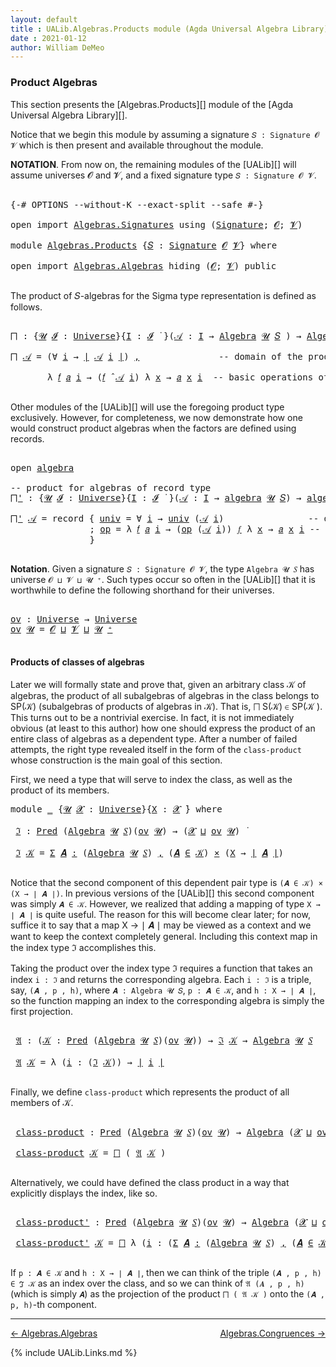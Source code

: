 ```yaml
---
layout: default
title : UALib.Algebras.Products module (Agda Universal Algebra Library)
date : 2021-01-12
author: William DeMeo
---
```



### <a id="product-algebras">Product Algebras</a>

This section presents the [Algebras.Products][] module of the [Agda Universal Algebra Library][].

Notice that we begin this module by assuming a signature `𝑆 : Signature 𝓞 𝓥` which is then present and available throughout the module.

**NOTATION**.  From now on, the remaining modules of the [UALib][] will assume universes 𝓞 and 𝓥, and a fixed signature type `𝑆 : Signature 𝓞 𝓥`.

<pre class="Agda">

<a id="587" class="Symbol">{-#</a> <a id="591" class="Keyword">OPTIONS</a> <a id="599" class="Pragma">--without-K</a> <a id="611" class="Pragma">--exact-split</a> <a id="625" class="Pragma">--safe</a> <a id="632" class="Symbol">#-}</a>

<a id="637" class="Keyword">open</a> <a id="642" class="Keyword">import</a> <a id="649" href="Algebras.Signatures.html" class="Module">Algebras.Signatures</a> <a id="669" class="Keyword">using</a> <a id="675" class="Symbol">(</a><a id="676" href="Algebras.Signatures.html#1299" class="Function">Signature</a><a id="685" class="Symbol">;</a> <a id="687" href="Prelude.Preliminaries.html#5600" class="Generalizable">𝓞</a><a id="688" class="Symbol">;</a> <a id="690" href="Universes.html#262" class="Generalizable">𝓥</a><a id="691" class="Symbol">)</a>

<a id="694" class="Keyword">module</a> <a id="701" href="Algebras.Products.html" class="Module">Algebras.Products</a> <a id="719" class="Symbol">{</a><a id="720" href="Algebras.Products.html#720" class="Bound">𝑆</a> <a id="722" class="Symbol">:</a> <a id="724" href="Algebras.Signatures.html#1299" class="Function">Signature</a> <a id="734" href="Prelude.Preliminaries.html#5600" class="Generalizable">𝓞</a> <a id="736" href="Universes.html#262" class="Generalizable">𝓥</a><a id="737" class="Symbol">}</a> <a id="739" class="Keyword">where</a>

<a id="746" class="Keyword">open</a> <a id="751" class="Keyword">import</a> <a id="758" href="Algebras.Algebras.html" class="Module">Algebras.Algebras</a> <a id="776" class="Keyword">hiding</a> <a id="783" class="Symbol">(</a><a id="784" href="Prelude.Preliminaries.html#5600" class="Generalizable">𝓞</a><a id="785" class="Symbol">;</a> <a id="787" href="Universes.html#262" class="Generalizable">𝓥</a><a id="788" class="Symbol">)</a> <a id="790" class="Keyword">public</a>

</pre>

The product of 𝑆-algebras for the Sigma type representation is defined as follows.

<pre class="Agda">

<a id="⨅"></a><a id="908" href="Algebras.Products.html#908" class="Function">⨅</a> <a id="910" class="Symbol">:</a> <a id="912" class="Symbol">{</a><a id="913" href="Algebras.Products.html#913" class="Bound">𝓤</a> <a id="915" href="Algebras.Products.html#915" class="Bound">𝓘</a> <a id="917" class="Symbol">:</a> <a id="919" href="Universes.html#205" class="Postulate">Universe</a><a id="927" class="Symbol">}{</a><a id="929" href="Algebras.Products.html#929" class="Bound">I</a> <a id="931" class="Symbol">:</a> <a id="933" href="Algebras.Products.html#915" class="Bound">𝓘</a> <a id="935" href="Universes.html#403" class="Function Operator">̇</a> <a id="937" class="Symbol">}(</a><a id="939" href="Algebras.Products.html#939" class="Bound">𝒜</a> <a id="941" class="Symbol">:</a> <a id="943" href="Algebras.Products.html#929" class="Bound">I</a> <a id="945" class="Symbol">→</a> <a id="947" href="Algebras.Algebras.html#694" class="Function">Algebra</a> <a id="955" href="Algebras.Products.html#913" class="Bound">𝓤</a> <a id="957" href="Algebras.Products.html#720" class="Bound">𝑆</a> <a id="959" class="Symbol">)</a> <a id="961" class="Symbol">→</a> <a id="963" href="Algebras.Algebras.html#694" class="Function">Algebra</a> <a id="971" class="Symbol">(</a><a id="972" href="Algebras.Products.html#915" class="Bound">𝓘</a> <a id="974" href="Agda.Primitive.html#636" class="Primitive Operator">⊔</a> <a id="976" href="Algebras.Products.html#913" class="Bound">𝓤</a><a id="977" class="Symbol">)</a> <a id="979" href="Algebras.Products.html#720" class="Bound">𝑆</a>

<a id="982" href="Algebras.Products.html#908" class="Function">⨅</a> <a id="984" href="Algebras.Products.html#984" class="Bound">𝒜</a> <a id="986" class="Symbol">=</a> <a id="988" class="Symbol">(∀</a> <a id="991" href="Algebras.Products.html#991" class="Bound">i</a> <a id="993" class="Symbol">→</a> <a id="995" href="Prelude.Preliminaries.html#13569" class="Function Operator">∣</a> <a id="997" href="Algebras.Products.html#984" class="Bound">𝒜</a> <a id="999" href="Algebras.Products.html#991" class="Bound">i</a> <a id="1001" href="Prelude.Preliminaries.html#13569" class="Function Operator">∣</a><a id="1002" class="Symbol">)</a> <a id="1004" href="MGS-MLTT.html#2929" class="InductiveConstructor Operator">,</a>               <a id="1020" class="Comment">-- domain of the product algebra</a>

       <a id="1061" class="Symbol">λ</a> <a id="1063" href="Algebras.Products.html#1063" class="Bound">𝑓</a> <a id="1065" href="Algebras.Products.html#1065" class="Bound">𝑎</a> <a id="1067" href="Algebras.Products.html#1067" class="Bound">i</a> <a id="1069" class="Symbol">→</a> <a id="1071" class="Symbol">(</a><a id="1072" href="Algebras.Products.html#1063" class="Bound">𝑓</a> <a id="1074" href="Algebras.Algebras.html#2997" class="Function Operator">̂</a> <a id="1076" href="Algebras.Products.html#984" class="Bound">𝒜</a> <a id="1078" href="Algebras.Products.html#1067" class="Bound">i</a><a id="1079" class="Symbol">)</a> <a id="1081" class="Symbol">λ</a> <a id="1083" href="Algebras.Products.html#1083" class="Bound">x</a> <a id="1085" class="Symbol">→</a> <a id="1087" href="Algebras.Products.html#1065" class="Bound">𝑎</a> <a id="1089" href="Algebras.Products.html#1083" class="Bound">x</a> <a id="1091" href="Algebras.Products.html#1067" class="Bound">i</a>  <a id="1094" class="Comment">-- basic operations of the product algebra</a>

</pre>

Other modules of the [UALib][] will use the foregoing product type exclusively.  However, for completeness, we now demonstrate how one would construct product algebras when the factors are defined using records.

<pre class="Agda">

<a id="1377" class="Keyword">open</a> <a id="1382" href="Algebras.Algebras.html#1850" class="Module">algebra</a>

<a id="1391" class="Comment">-- product for algebras of record type</a>
<a id="⨅&#39;"></a><a id="1430" href="Algebras.Products.html#1430" class="Function">⨅&#39;</a> <a id="1433" class="Symbol">:</a> <a id="1435" class="Symbol">{</a><a id="1436" href="Algebras.Products.html#1436" class="Bound">𝓤</a> <a id="1438" href="Algebras.Products.html#1438" class="Bound">𝓘</a> <a id="1440" class="Symbol">:</a> <a id="1442" href="Universes.html#205" class="Postulate">Universe</a><a id="1450" class="Symbol">}{</a><a id="1452" href="Algebras.Products.html#1452" class="Bound">I</a> <a id="1454" class="Symbol">:</a> <a id="1456" href="Algebras.Products.html#1438" class="Bound">𝓘</a> <a id="1458" href="Universes.html#403" class="Function Operator">̇</a> <a id="1460" class="Symbol">}(</a><a id="1462" href="Algebras.Products.html#1462" class="Bound">𝒜</a> <a id="1464" class="Symbol">:</a> <a id="1466" href="Algebras.Products.html#1452" class="Bound">I</a> <a id="1468" class="Symbol">→</a> <a id="1470" href="Algebras.Algebras.html#1850" class="Record">algebra</a> <a id="1478" href="Algebras.Products.html#1436" class="Bound">𝓤</a> <a id="1480" href="Algebras.Products.html#720" class="Bound">𝑆</a><a id="1481" class="Symbol">)</a> <a id="1483" class="Symbol">→</a> <a id="1485" href="Algebras.Algebras.html#1850" class="Record">algebra</a> <a id="1493" class="Symbol">(</a><a id="1494" href="Algebras.Products.html#1438" class="Bound">𝓘</a> <a id="1496" href="Agda.Primitive.html#636" class="Primitive Operator">⊔</a> <a id="1498" href="Algebras.Products.html#1436" class="Bound">𝓤</a><a id="1499" class="Symbol">)</a> <a id="1501" href="Algebras.Products.html#720" class="Bound">𝑆</a>

<a id="1504" href="Algebras.Products.html#1430" class="Function">⨅&#39;</a> <a id="1507" href="Algebras.Products.html#1507" class="Bound">𝒜</a> <a id="1509" class="Symbol">=</a> <a id="1511" class="Keyword">record</a> <a id="1518" class="Symbol">{</a> <a id="1520" href="Algebras.Algebras.html#1948" class="Field">univ</a> <a id="1525" class="Symbol">=</a> <a id="1527" class="Symbol">∀</a> <a id="1529" href="Algebras.Products.html#1529" class="Bound">i</a> <a id="1531" class="Symbol">→</a> <a id="1533" href="Algebras.Algebras.html#1948" class="Field">univ</a> <a id="1538" class="Symbol">(</a><a id="1539" href="Algebras.Products.html#1507" class="Bound">𝒜</a> <a id="1541" href="Algebras.Products.html#1529" class="Bound">i</a><a id="1542" class="Symbol">)</a>                <a id="1559" class="Comment">-- domain</a>
               <a id="1584" class="Symbol">;</a> <a id="1586" href="Algebras.Algebras.html#1962" class="Field">op</a> <a id="1589" class="Symbol">=</a> <a id="1591" class="Symbol">λ</a> <a id="1593" href="Algebras.Products.html#1593" class="Bound">𝑓</a> <a id="1595" href="Algebras.Products.html#1595" class="Bound">𝑎</a> <a id="1597" href="Algebras.Products.html#1597" class="Bound">i</a> <a id="1599" class="Symbol">→</a> <a id="1601" class="Symbol">(</a><a id="1602" href="Algebras.Algebras.html#1962" class="Field">op</a> <a id="1605" class="Symbol">(</a><a id="1606" href="Algebras.Products.html#1507" class="Bound">𝒜</a> <a id="1608" href="Algebras.Products.html#1597" class="Bound">i</a><a id="1609" class="Symbol">))</a> <a id="1612" href="Algebras.Products.html#1593" class="Bound">𝑓</a> <a id="1614" class="Symbol">λ</a> <a id="1616" href="Algebras.Products.html#1616" class="Bound">x</a> <a id="1618" class="Symbol">→</a> <a id="1620" href="Algebras.Products.html#1595" class="Bound">𝑎</a> <a id="1622" href="Algebras.Products.html#1616" class="Bound">x</a> <a id="1624" href="Algebras.Products.html#1597" class="Bound">i</a> <a id="1626" class="Comment">-- basic operations</a>
               <a id="1661" class="Symbol">}</a>

</pre>



**Notation**. Given a signature `𝑆 : Signature 𝓞 𝓥`, the type `Algebra 𝓤 𝑆` has universe `𝓞 ⊔ 𝓥 ⊔ 𝓤 ⁺`.  Such types occur so often in the [UALib][] that it is worthwhile to define the following shorthand for their universes.

<pre class="Agda">

<a id="ov"></a><a id="1918" href="Algebras.Products.html#1918" class="Function">ov</a> <a id="1921" class="Symbol">:</a> <a id="1923" href="Universes.html#205" class="Postulate">Universe</a> <a id="1932" class="Symbol">→</a> <a id="1934" href="Universes.html#205" class="Postulate">Universe</a>
<a id="1943" href="Algebras.Products.html#1918" class="Function">ov</a> <a id="1946" href="Algebras.Products.html#1946" class="Bound">𝓤</a> <a id="1948" class="Symbol">=</a> <a id="1950" href="Algebras.Products.html#734" class="Bound">𝓞</a> <a id="1952" href="Agda.Primitive.html#636" class="Primitive Operator">⊔</a> <a id="1954" href="Algebras.Products.html#736" class="Bound">𝓥</a> <a id="1956" href="Agda.Primitive.html#636" class="Primitive Operator">⊔</a> <a id="1958" href="Algebras.Products.html#1946" class="Bound">𝓤</a> <a id="1960" href="Universes.html#181" class="Primitive Operator">⁺</a>

</pre>



#### <a id="products-of-classes-of-algebras">Products of classes of algebras</a>

Later we will formally state and prove that, given an arbitrary class 𝒦 of algebras, the product of all subalgebras of algebras in the class belongs to SP(𝒦) (subalgebras of products of algebras in 𝒦). That is, ⨅ S(𝒦) ∈ SP(𝒦 ). This turns out to be a nontrivial exercise. In fact, it is not immediately obvious (at least to this author) how one should express the product of an entire class of algebras as a dependent type. After a number of failed attempts, the right type revealed itself in the form of the `class-product` whose construction is the main goal of this section.

First, we need a type that will serve to index the class, as well as the product of its members.

<pre class="Agda">
<a id="2749" class="Keyword">module</a> <a id="2756" href="Algebras.Products.html#2756" class="Module">_</a> <a id="2758" class="Symbol">{</a><a id="2759" href="Algebras.Products.html#2759" class="Bound">𝓤</a> <a id="2761" href="Algebras.Products.html#2761" class="Bound">𝓧</a> <a id="2763" class="Symbol">:</a> <a id="2765" href="Universes.html#205" class="Postulate">Universe</a><a id="2773" class="Symbol">}{</a><a id="2775" href="Algebras.Products.html#2775" class="Bound">X</a> <a id="2777" class="Symbol">:</a> <a id="2779" href="Algebras.Products.html#2761" class="Bound">𝓧</a> <a id="2781" href="Universes.html#403" class="Function Operator">̇</a><a id="2782" class="Symbol">}</a> <a id="2784" class="Keyword">where</a>

 <a id="2792" href="Algebras.Products.html#2792" class="Function">ℑ</a> <a id="2794" class="Symbol">:</a> <a id="2796" href="Relations.Discrete.html#1408" class="Function">Pred</a> <a id="2801" class="Symbol">(</a><a id="2802" href="Algebras.Algebras.html#694" class="Function">Algebra</a> <a id="2810" href="Algebras.Products.html#2759" class="Bound">𝓤</a> <a id="2812" href="Algebras.Products.html#720" class="Bound">𝑆</a><a id="2813" class="Symbol">)(</a><a id="2815" href="Algebras.Products.html#1918" class="Function">ov</a> <a id="2818" href="Algebras.Products.html#2759" class="Bound">𝓤</a><a id="2819" class="Symbol">)</a> <a id="2821" class="Symbol">→</a> <a id="2823" class="Symbol">(</a><a id="2824" href="Algebras.Products.html#2761" class="Bound">𝓧</a> <a id="2826" href="Agda.Primitive.html#636" class="Primitive Operator">⊔</a> <a id="2828" href="Algebras.Products.html#1918" class="Function">ov</a> <a id="2831" href="Algebras.Products.html#2759" class="Bound">𝓤</a><a id="2832" class="Symbol">)</a> <a id="2834" href="Universes.html#403" class="Function Operator">̇</a>

 <a id="2838" href="Algebras.Products.html#2792" class="Function">ℑ</a> <a id="2840" href="Algebras.Products.html#2840" class="Bound">𝒦</a> <a id="2842" class="Symbol">=</a> <a id="2844" href="MGS-MLTT.html#3074" class="Function">Σ</a> <a id="2846" href="Algebras.Products.html#2846" class="Bound">𝑨</a> <a id="2848" href="MGS-MLTT.html#3074" class="Function">꞉</a> <a id="2850" class="Symbol">(</a><a id="2851" href="Algebras.Algebras.html#694" class="Function">Algebra</a> <a id="2859" href="Algebras.Products.html#2759" class="Bound">𝓤</a> <a id="2861" href="Algebras.Products.html#720" class="Bound">𝑆</a><a id="2862" class="Symbol">)</a> <a id="2864" href="MGS-MLTT.html#3074" class="Function">,</a> <a id="2866" class="Symbol">(</a><a id="2867" href="Algebras.Products.html#2846" class="Bound">𝑨</a> <a id="2869" href="Relations.Discrete.html#2407" class="Function Operator">∈</a> <a id="2871" href="Algebras.Products.html#2840" class="Bound">𝒦</a><a id="2872" class="Symbol">)</a> <a id="2874" href="MGS-MLTT.html#3515" class="Function Operator">×</a> <a id="2876" class="Symbol">(</a><a id="2877" href="Algebras.Products.html#2775" class="Bound">X</a> <a id="2879" class="Symbol">→</a> <a id="2881" href="Prelude.Preliminaries.html#13569" class="Function Operator">∣</a> <a id="2883" href="Algebras.Products.html#2846" class="Bound">𝑨</a> <a id="2885" href="Prelude.Preliminaries.html#13569" class="Function Operator">∣</a><a id="2886" class="Symbol">)</a>

</pre>

Notice that the second component of this dependent pair type is `(𝑨 ∈ 𝒦) × (X → ∣ 𝑨 ∣)`.  In previous versions of the [UALib][] this second component was simply `𝑨 ∈ 𝒦`.  However, we realized that adding a mapping of type `X → ∣ 𝑨 ∣` is quite useful.  The reason for this will become clear later; for now, suffice it to say that a map X → ∣ 𝑨 ∣ may be viewed as a context and we want to keep the context completely general.  Including this context map in the index type ℑ accomplishes this.

Taking the product over the index type ℑ requires a function that takes an index `i : ℑ` and returns the corresponding algebra.  Each `i : ℑ` is a triple, say, `(𝑨 , p , h)`, where `𝑨 : Algebra 𝓤 𝑆`, `p : 𝑨 ∈ 𝒦`, and `h : X → ∣ 𝑨 ∣`, so the function mapping an index to the corresponding algebra is simply the first projection.

<pre class="Agda">

 <a id="3737" href="Algebras.Products.html#3737" class="Function">𝔄</a> <a id="3739" class="Symbol">:</a> <a id="3741" class="Symbol">(</a><a id="3742" href="Algebras.Products.html#3742" class="Bound">𝒦</a> <a id="3744" class="Symbol">:</a> <a id="3746" href="Relations.Discrete.html#1408" class="Function">Pred</a> <a id="3751" class="Symbol">(</a><a id="3752" href="Algebras.Algebras.html#694" class="Function">Algebra</a> <a id="3760" href="Algebras.Products.html#2759" class="Bound">𝓤</a> <a id="3762" href="Algebras.Products.html#720" class="Bound">𝑆</a><a id="3763" class="Symbol">)(</a><a id="3765" href="Algebras.Products.html#1918" class="Function">ov</a> <a id="3768" href="Algebras.Products.html#2759" class="Bound">𝓤</a><a id="3769" class="Symbol">))</a> <a id="3772" class="Symbol">→</a> <a id="3774" href="Algebras.Products.html#2792" class="Function">ℑ</a> <a id="3776" href="Algebras.Products.html#3742" class="Bound">𝒦</a> <a id="3778" class="Symbol">→</a> <a id="3780" href="Algebras.Algebras.html#694" class="Function">Algebra</a> <a id="3788" href="Algebras.Products.html#2759" class="Bound">𝓤</a> <a id="3790" href="Algebras.Products.html#720" class="Bound">𝑆</a>

 <a id="3794" href="Algebras.Products.html#3737" class="Function">𝔄</a> <a id="3796" href="Algebras.Products.html#3796" class="Bound">𝒦</a> <a id="3798" class="Symbol">=</a> <a id="3800" class="Symbol">λ</a> <a id="3802" class="Symbol">(</a><a id="3803" href="Algebras.Products.html#3803" class="Bound">i</a> <a id="3805" class="Symbol">:</a> <a id="3807" class="Symbol">(</a><a id="3808" href="Algebras.Products.html#2792" class="Function">ℑ</a> <a id="3810" href="Algebras.Products.html#3796" class="Bound">𝒦</a><a id="3811" class="Symbol">))</a> <a id="3814" class="Symbol">→</a> <a id="3816" href="Prelude.Preliminaries.html#13569" class="Function Operator">∣</a> <a id="3818" href="Algebras.Products.html#3803" class="Bound">i</a> <a id="3820" href="Prelude.Preliminaries.html#13569" class="Function Operator">∣</a>

</pre>

Finally, we define `class-product` which represents the product of all members of 𝒦.

<pre class="Agda">

 <a id="3936" href="Algebras.Products.html#3936" class="Function">class-product</a> <a id="3950" class="Symbol">:</a> <a id="3952" href="Relations.Discrete.html#1408" class="Function">Pred</a> <a id="3957" class="Symbol">(</a><a id="3958" href="Algebras.Algebras.html#694" class="Function">Algebra</a> <a id="3966" href="Algebras.Products.html#2759" class="Bound">𝓤</a> <a id="3968" href="Algebras.Products.html#720" class="Bound">𝑆</a><a id="3969" class="Symbol">)(</a><a id="3971" href="Algebras.Products.html#1918" class="Function">ov</a> <a id="3974" href="Algebras.Products.html#2759" class="Bound">𝓤</a><a id="3975" class="Symbol">)</a> <a id="3977" class="Symbol">→</a> <a id="3979" href="Algebras.Algebras.html#694" class="Function">Algebra</a> <a id="3987" class="Symbol">(</a><a id="3988" href="Algebras.Products.html#2761" class="Bound">𝓧</a> <a id="3990" href="Agda.Primitive.html#636" class="Primitive Operator">⊔</a> <a id="3992" href="Algebras.Products.html#1918" class="Function">ov</a> <a id="3995" href="Algebras.Products.html#2759" class="Bound">𝓤</a><a id="3996" class="Symbol">)</a> <a id="3998" href="Algebras.Products.html#720" class="Bound">𝑆</a>

 <a id="4002" href="Algebras.Products.html#3936" class="Function">class-product</a> <a id="4016" href="Algebras.Products.html#4016" class="Bound">𝒦</a> <a id="4018" class="Symbol">=</a> <a id="4020" href="Algebras.Products.html#908" class="Function">⨅</a> <a id="4022" class="Symbol">(</a> <a id="4024" href="Algebras.Products.html#3737" class="Function">𝔄</a> <a id="4026" href="Algebras.Products.html#4016" class="Bound">𝒦</a> <a id="4028" class="Symbol">)</a>

</pre>

Alternatively, we could have defined the class product in a way that explicitly displays the index, like so.

<pre class="Agda">

 <a id="4168" href="Algebras.Products.html#4168" class="Function">class-product&#39;</a> <a id="4183" class="Symbol">:</a> <a id="4185" href="Relations.Discrete.html#1408" class="Function">Pred</a> <a id="4190" class="Symbol">(</a><a id="4191" href="Algebras.Algebras.html#694" class="Function">Algebra</a> <a id="4199" href="Algebras.Products.html#2759" class="Bound">𝓤</a> <a id="4201" href="Algebras.Products.html#720" class="Bound">𝑆</a><a id="4202" class="Symbol">)(</a><a id="4204" href="Algebras.Products.html#1918" class="Function">ov</a> <a id="4207" href="Algebras.Products.html#2759" class="Bound">𝓤</a><a id="4208" class="Symbol">)</a> <a id="4210" class="Symbol">→</a> <a id="4212" href="Algebras.Algebras.html#694" class="Function">Algebra</a> <a id="4220" class="Symbol">(</a><a id="4221" href="Algebras.Products.html#2761" class="Bound">𝓧</a> <a id="4223" href="Agda.Primitive.html#636" class="Primitive Operator">⊔</a> <a id="4225" href="Algebras.Products.html#1918" class="Function">ov</a> <a id="4228" href="Algebras.Products.html#2759" class="Bound">𝓤</a><a id="4229" class="Symbol">)</a> <a id="4231" href="Algebras.Products.html#720" class="Bound">𝑆</a>

 <a id="4235" href="Algebras.Products.html#4168" class="Function">class-product&#39;</a> <a id="4250" href="Algebras.Products.html#4250" class="Bound">𝒦</a> <a id="4252" class="Symbol">=</a> <a id="4254" href="Algebras.Products.html#908" class="Function">⨅</a> <a id="4256" class="Symbol">λ</a> <a id="4258" class="Symbol">(</a><a id="4259" href="Algebras.Products.html#4259" class="Bound">i</a> <a id="4261" class="Symbol">:</a> <a id="4263" class="Symbol">(</a><a id="4264" href="MGS-MLTT.html#3074" class="Function">Σ</a> <a id="4266" href="Algebras.Products.html#4266" class="Bound">𝑨</a> <a id="4268" href="MGS-MLTT.html#3074" class="Function">꞉</a> <a id="4270" class="Symbol">(</a><a id="4271" href="Algebras.Algebras.html#694" class="Function">Algebra</a> <a id="4279" href="Algebras.Products.html#2759" class="Bound">𝓤</a> <a id="4281" href="Algebras.Products.html#720" class="Bound">𝑆</a><a id="4282" class="Symbol">)</a> <a id="4284" href="MGS-MLTT.html#3074" class="Function">,</a> <a id="4286" class="Symbol">(</a><a id="4287" href="Algebras.Products.html#4266" class="Bound">𝑨</a> <a id="4289" href="Relations.Discrete.html#2407" class="Function Operator">∈</a> <a id="4291" href="Algebras.Products.html#4250" class="Bound">𝒦</a><a id="4292" class="Symbol">)</a> <a id="4294" href="MGS-MLTT.html#3515" class="Function Operator">×</a> <a id="4296" class="Symbol">(</a><a id="4297" href="Algebras.Products.html#2775" class="Bound">X</a> <a id="4299" class="Symbol">→</a> <a id="4301" href="Prelude.Preliminaries.html#13569" class="Function Operator">∣</a> <a id="4303" href="Algebras.Products.html#4266" class="Bound">𝑨</a> <a id="4305" href="Prelude.Preliminaries.html#13569" class="Function Operator">∣</a><a id="4306" class="Symbol">)))</a> <a id="4310" class="Symbol">→</a> <a id="4312" href="Prelude.Preliminaries.html#13569" class="Function Operator">∣</a> <a id="4314" href="Algebras.Products.html#4259" class="Bound">i</a> <a id="4316" href="Prelude.Preliminaries.html#13569" class="Function Operator">∣</a>

</pre>

If `p : 𝑨 ∈ 𝒦` and `h : X → ∣ 𝑨 ∣`, then we can think of the triple `(𝑨 , p , h) ∈ ℑ 𝒦` as an index over the class, and so we can think of `𝔄 (𝑨 , p , h)` (which is simply `𝑨`) as the projection of the product `⨅ ( 𝔄 𝒦 )` onto the `(𝑨 , p, h)`-th component.





-----------------------

[← Algebras.Algebras](Algebras.Algebras.html)
<span style="float:right;">[Algebras.Congruences →](Algebras.Congruences.html)</span>

{% include UALib.Links.md %}
